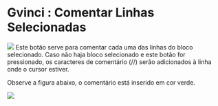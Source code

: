 # Gvinci : Comentar Linhas Selecionadas

![](http://www.gvinci.com.br/manual/coment1gv5.png) Este botão serve para comentar cada uma das linhas do bloco selecionado. Caso não haja bloco selecionado e este botão for pressionado, os caracteres de comentário \(//\) serão adicionados à linha onde o cursor estiver.

Observe a figura abaixo, o comentário está inserido em cor verde.

![](http://www.gvinci.com.br/manual/coment2gv5.png)

